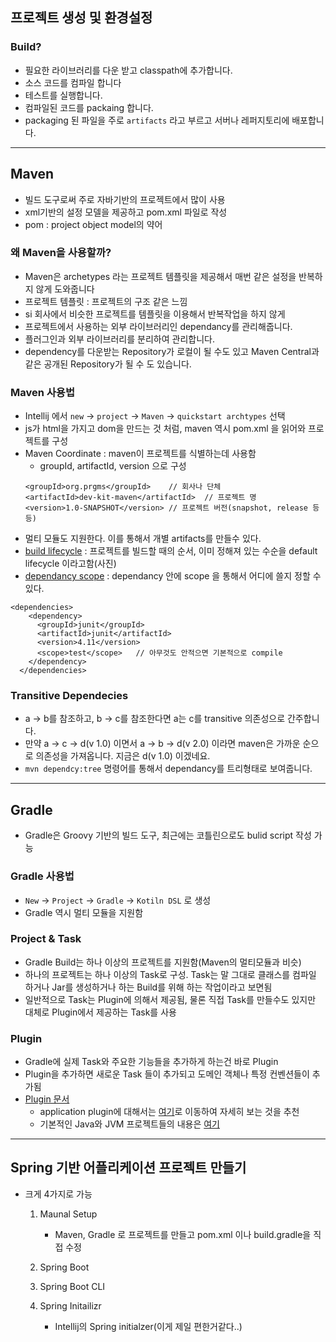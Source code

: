 ## 프로젝트 생성 및 환경설정

### Build?

- 필요한 라이브러리를 다운 받고 classpath에 추가합니다.
- 소스 코드를 컴파일 합니다
- 테스트를 실행합니다.
- 컴파일된 코드를 packaing 합니다.
- packaging 된 파일을 주로 `artifacts` 라고 부르고 서버나 레퍼지토리에 배포합니다.

---

## Maven

- 빌드 도구로써 주로 자바기반의 프로젝트에서 많이 사용
- xml기반의 설정 모델을 제공하고 pom.xml 파일로 작성
- pom : project object model의 약어

### 왜 Maven을 사용할까?

- Maven은 archetypes 라는 프로젝트 템플릿을 제공해서 매번 같은 설정을 반복하지 않게 도와줍니다
- 프로젝트 템플릿 : 프로젝트의 구조 같은 느낌
- si 회사에서 비슷한 프로젝트를 템플릿을 이용해서 반복작업을 하지 않게
- 프로젝트에서 사용하는 외부 라이브러리인 dependancy를 관리해줍니다.
- 플러그인과 외부 라이브러리를 분리하여 관리합니다.
- dependency를 다운받는 Repository가 로컬이 될 수도 있고 Maven Central과 같은 공개된 Repository가 될 수 도 있습니다.

### Maven 사용법

- Intellij 에서 `new` -> `project` -> `Maven` -> `quickstart archtypes` 선택
- js가 html을 가지고 dom을 만드는 것 처럼, maven 역시 pom.xml 을 읽어와 프로젝트를 구성
- Maven Coordinate : maven이 프로젝트를 식별하는데 사용함
  - groupId, artifactId, version 으로 구성
  ```maven
  <groupId>org.prgms</groupId>    // 회사나 단체
  <artifactId>dev-kit-maven</artifactId>  // 프로젝트 명
  <version>1.0-SNAPSHOT</version> // 프로젝트 버전(snapshot, release 등등)
  ```
- 멀티 모듈도 지원한다. 이를 통해서 개별 artifacts를 만들수 있다.
- [build lifecycle](https://maven.apache.org/guides/introduction/introduction-to-the-lifecycle.html) : 프로젝트를 빌드할 때의 순서, 이미 정해져 있는 수순을 default lifecycle 이라고함(사진)
- [dependancy scope](https://www.baeldung.com/maven-dependency-scopes) : dependancy 안에 scope 을 통해서 어디에 쓸지 정할 수 있다.

```
<dependencies>
    <dependency>
      <groupId>junit</groupId>
      <artifactId>junit</artifactId>
      <version>4.11</version>
      <scope>test</scope>   // 아무것도 안적으면 기본적으로 compile
    </dependency>
  </dependencies>
```

### Transitive Dependecies

- a -> b를 참조하고, b -> c를 참조한다면 a는 c를 transitive 의존성으로 간주합니다.
- 만약 a -> c -> d(v 1.0) 이면서 a -> b -> d(v 2.0) 이라면 maven은 가까운 순으로 의존성을 가져옵니다. 지금은 d(v 1.0) 이겠네요.
- `mvn dependcy:tree` 명령어를 통해서 dependancy를 트리형태로 보여줍니다.

---

## Gradle

- Gradle은 Groovy 기반의 빌드 도구, 최근에는 코틀린으로도 bulid script 작성 가능

### Gradle 사용법

- `New` -> `Project` -> `Gradle` -> `Kotiln DSL` 로 생성
- Gradle 역시 멀티 모듈을 지원함

### Project & Task

- Gradle Build는 하나 이상의 프로젝트를 지원함(Maven의 멀티모듈과 비슷)
- 하나의 프로젝트는 하나 이상의 Task로 구성. Task는 말 그대로 클래스를 컴파일 하거나 Jar를 생성하거나 하는 Build를 위해 하는 작업이라고 보면됨
- 일반적으로 Task는 Plugin에 의해서 제공됨, 물론 직접 Task를 만들수도 있지만 대체로 Plugin에서 제공하는 Task를 사용

### Plugin

- Gradle에 실제 Task와 주요한 기능들을 추가하게 하는건 바로 Plugin
- Plugin을 추가하면 새로운 Task 들이 추가되고 도메인 객체나 특정 컨벤션들이 추가됨
- [Plugin 문서](https://docs.gradle.org/current/userguide/plugins.html)
  - application plugin에 대해서는 [여기](https://docs.gradle.org/current/userguide/application_plugin.html)로 이동하여 자세히 보는 것을 추천
  - 기본적인 Java와 JVM 프로젝트들의 내용은 [여기](https://docs.gradle.org/current/userguide/building_java_projects.html)

---

## Spring 기반 어플리케이션 프로젝트 만들기

- 크게 4가지로 가능

  1. Maunal Setup

     - Maven, Gradle 로 프로젝트를 만들고 pom.xml 이나 build.gradle을 직접 수정

  2. Spring Boot
  3. Spring Boot CLI
  4. Spring Initailizr
     - Intellij의 Spring initialzer(이게 제일 편한거같다..)
